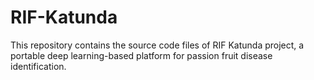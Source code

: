 # RIF-Katunda
This repository contains the source code files of RIF Katunda project, a portable deep learning-based platform for passion fruit disease identification.
